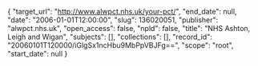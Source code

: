 {
  "target_url": "http://www.alwpct.nhs.uk/your-pct/", 
  "end_date": null, 
  "date": "2006-01-01T12:00:00", 
  "slug": 136020051, 
  "publisher": "alwpct.nhs.uk", 
  "open_access": false, 
  "npld": false, 
  "title": "NHS Ashton, Leigh and Wigan", 
  "subjects": [], 
  "collections": [], 
  "record_id": "20060101T120000/iGlgSx1ncHbu9MbPpVBJFg==", 
  "scope": "root", 
  "start_date": null
}

